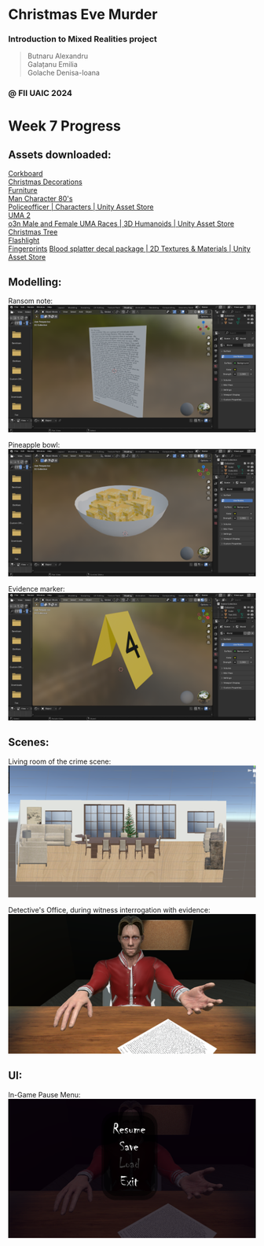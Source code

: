 # Christmas Eve Murder

### Introduction to Mixed Realities project

> Butnaru Alexandru\
> Galațanu Emilia\
> Golache Denisa-Ioana

### @ FII UAIC 2024

# Week 7 Progress
## Assets downloaded:
[Corkboard](https://assetstore.unity.com/packages/3d/props/furniture/corkboard-desk-294674)\
[Christmas Decorations](https://assetstore.unity.com/packages/3d/props/interior/christmas-decoration-props-159202#description)\
[Furniture](https://assetstore.unity.com/packages/3d/props/furniture/big-furniture-pack-7717)\
[Man Character 80's](https://assetstore.unity.com/packages/3d/characters/humanoids/humans/man-character-80-s-273883)\
[Policeofficer | Characters | Unity Asset Store](https://assetstore.unity.com/packages/3d/characters/humanoids/humans/policeofficer-177761)\
[UMA 2](https://assetstore.unity.com/packages/3d/characters/uma-2-35611)\
[o3n Male and Female UMA Races | 3D Humanoids | Unity Asset Store](https://assetstore.unity.com/packages/3d/characters/humanoids/o3n-male-and-female-uma-races-102187)\
[Christmas Tree](https://www.cgtrader.com/items/721106/download-page)\
[Flashlight](https://assetstore.unity.com/packages/3d/props/electronics/flashlight-18972)\
[Fingerprints](https://www.fab.com/listings/901a4547-11f3-41a1-857c-0bed72691b93)
[Blood splatter decal package | 2D Textures & Materials | Unity Asset Store](https://assetstore.unity.com/packages/2d/textures-materials/blood-splatter-decal-package-7518#content)

## Modelling:
Ransom note:
![Ransom Note](Modelling//RansomNote.png)

Pineapple bowl:
![Pineapple Bowl](Modelling//PineappleBowl.png)

Evidence marker:
![Evidence Marker](Modelling//StobokEvidenceMarker.png)

## Scenes:
Living room of the crime scene:
![Living room](SceneImages//LivingRoom.png)

Detective's Office, during witness interrogation with evidence:
![Interrogating witness in office](SceneImages/Interrogation.png)

## UI:
In-Game Pause Menu:
![Interrogation Menu Opened](SceneImages/InterrogationMenuOpened.png)